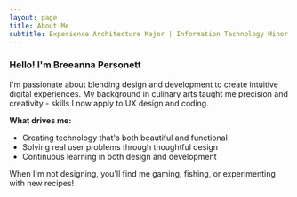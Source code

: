 ```yaml
---
layout: page
title: About Me
subtitle: Experience Architecture Major | Information Technology Minor
---
```


### Hello! I'm Breeanna Personett

I'm passionate about blending design and development to create intuitive digital experiences. My background in culinary arts taught me precision and creativity - skills I now apply to UX design and coding.

**What drives me:**
- Creating technology that's both beautiful and functional
- Solving real user problems through thoughtful design
- Continuous learning in both design and development

When I'm not designing, you'll find me gaming, fishing, or experimenting with new recipes!
